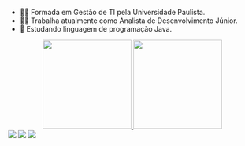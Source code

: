 * :man_student: Formada em Gestão de TI pela Universidade Paulista.
* :woman_technologist:	Trabalha atualmente como Analista de Desenvolvimento Júnior.
* 🌱 Estudando linguagem de programação Java.

<div align="center">
  <a href="https://github.com/Elcivania">
  <img height="180em" src="https://github-readme-stats.vercel.app/api?username=Vania0021&show_icons=true&theme=dracula&include_all_commits=true&count_private=true"/>
  <img height="180em" src="https://github-readme-stats.vercel.app/api/top-langs/?username=Vania0021&layout=compact&langs_count=7&theme=dracula"/>
</div>
<div> 
   <a href="https://www.instagram.com/nascimento_vania20/" target="_blank"><img src="https://img.shields.io/badge/-Instagram-%23E4405F?style=for-the-badge&logo=instagram&logoColor=white" target="_blank"></a>
  <a href = "mailto:silvaelci17@gmail.com"><img src="https://img.shields.io/badge/-Gmail-%23333?style=for-the-badge&logo=gmail&logoColor=white" target="_blank"></a>
  <a href="https://www.linkedin.com/in/elciv%C3%A2nia-nascimento-657ab017b/" target="_blank"><img src="https://img.shields.io/badge/-LinkedIn-%230077B5?style=for-the-badge&logo=linkedin&logoColor=white" target="_blank"></a> 
 
 
</div>
